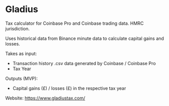# Gladius
Tax calculator for Coinbase Pro and Coinbase trading data.  HMRC jurisdiction.

Uses historical data from Binance minute data to calculate capital gains and losses.

Takes as input:
  - Transaction history .csv data generated by Coinbase / Coinbase Pro
  - Tax Year

Outputs (MVP):
  -  Capital gains (£) / losses (£) in the respective tax year

Website: https://www.gladiustax.com/
